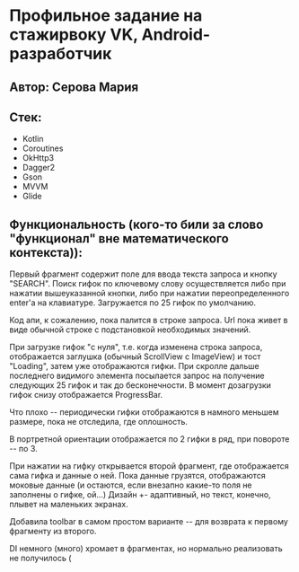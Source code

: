 # Профильное задание на стажирвоку VK, Android-разработчик

## Автор: Серова Мария

## Стек:
* Kotlin
* Coroutines
* OkHttp3
* Dagger2
* Gson
* MVVM
* Glide

## Функциональность (кого-то били за слово "функционал" вне математического контекста)):

Первый фрагмент содержит поле для ввода текста запроса и кнопку "SEARCH". Поиск гифок по 
ключевому слову осуществляется либо при нажатии вышеуказанной кнопки, либо при нажатии 
переопределенного enter'а на клавиатуре. Загружается по 25 гифок по умолчанию. 

Код апи, к сожалению, пока палится в строке запроса. Url пока живет в виде обычной строке с 
подстановкой необходимых значений.

При загрузке гифок "с нуля", т.е. когда изменена строка запроса, отображается заглушка (обычный 
ScrollView с ImageView) и тост "Loading", затем уже отображаются гифки. При скролле дальше 
последнего видимого элемента посылается запрос на получение следующих 25 гифок и так до 
бесконечности. В момент дозагрузки гифок снизу отображается ProgressBar. 

Что плохо -- периодически гифки отображаются в намного меньшем размере, пока не отследила, 
где оплошность.

В портретной ориентации отображается по 2 гифки в ряд, при повороте -- по 3.

При нажатии на гифку открывается второй фрагмент, где отображается сама гифка и данные о ней.
Пока данные грузятся, отображаются моковые данные (и остаются, если внезапно какие-то поля не 
заполнены о гифке, ой...)
Дизайн +- адаптивный, но текст, конечно, плывет на маленьких экранах.

Добавила toolbar в самом простом варианте -- для возврата к первому фрагменту из второго. 

DI немного (много) хромает в фрагментах, но нормально реализовать не получилось (